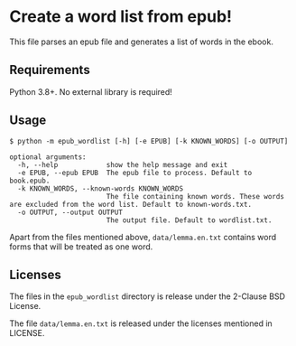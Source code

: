 # Create a word list from epub!

This file parses an epub file and generates a list of words in the ebook.

## Requirements

Python 3.8+. No external library is required!

## Usage

```
$ python -m epub_wordlist [-h] [-e EPUB] [-k KNOWN_WORDS] [-o OUTPUT]

optional arguments:
  -h, --help            show the help message and exit
  -e EPUB, --epub EPUB  The epub file to process. Default to book.epub.
  -k KNOWN_WORDS, --known-words KNOWN_WORDS
                        The file containing known words. These words are excluded from the word list. Default to known-words.txt.
  -o OUTPUT, --output OUTPUT
                        The output file. Default to wordlist.txt.
```

Apart from the files mentioned above, `data/lemma.en.txt` contains word forms that will be treated as one word. 

## Licenses

The files in the `epub_wordlist` directory is release under the 2-Clause BSD License.

The file `data/lemma.en.txt` is released under the licenses mentioned in LICENSE.
